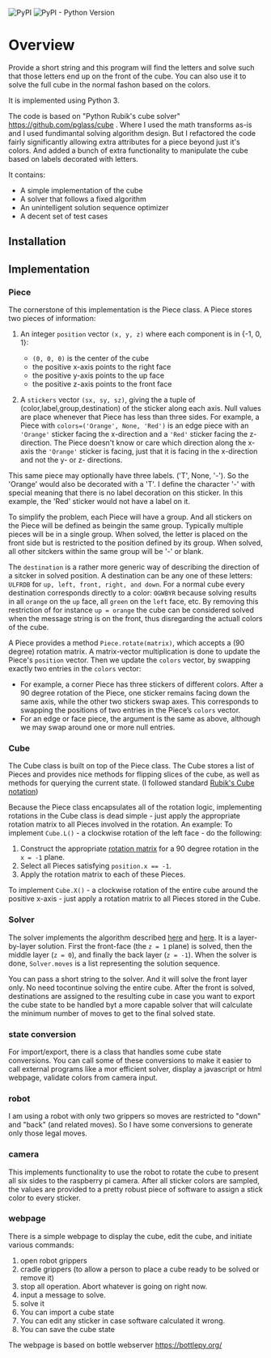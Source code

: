 ![PyPI](https://img.shields.io/pypi/v/rubik-cube)
![PyPI - Python Version](https://img.shields.io/pypi/pyversions/rubik-cube)

# Overview

Provide a short string and this program will find the letters and solve such that those letters end up on the front of the cube.
You can also use it to solve the full cube in the normal fashon based on the colors.

It is implemented using Python 3.

The code is based on "Python Rubik's cube solver" https://github.com/pglass/cube .  Where I used the math transforms as-is
and I used fundimantal solving algorithm design.  But I refactored the code fairly significantly allowing extra attributes
for a piece beyond just it's colors.  And added a bunch of extra functionality to manipulate the cube based on labels decorated
with letters.

It contains:

- A simple implementation of the cube
- A solver that follows a fixed algorithm
- An unintelligent solution sequence optimizer
- A decent set of test cases

## Installation


## Implementation

### Piece

The cornerstone of this implementation is the Piece class. A Piece stores two
pieces of information:

1. An integer `position` vector `(x, y, z)` where each component is in {-1, 0,
1}:
    - `(0, 0, 0)` is the center of the cube
    - the positive x-axis points to the right face
    - the positive y-axis points to the up face
    - the positive z-axis points to the front face

2. A `stickers` vector `(sx, sy, sz)`, giving the a tuple of (color,label,group,destination) of the sticker along each
axis. Null values are place whenever that Piece has less than three sides. For
example, a Piece with `colors=('Orange', None, 'Red')` is an edge piece with an
`'Orange'` sticker facing the x-direction and a `'Red'` sticker facing the
z-direction. The Piece doesn't know or care which direction along the x-axis
the `'Orange'` sticker is facing, just that it is facing in the x-direction and
not the y- or z- directions.

This same piece may optionally have three labels. ('T', None, '-').  So the 'Orange'
would also be decorated with a 'T'.  I define the character '-' with special meaning
that there is no label decoration on this sticker.  In this example, the 'Red' sticker
would not have a label on it.

To simplify the problem, each Piece will have a group.  And all stickers on the Piece
will be defined as beingin the same group.  Typically multiple pieces will be in a single group.
When solved, the letter is placed on the front side but is restricted to the position defined by its
group.  When solved, all other sitckers within the same group will be '-' or blank.

The `destination` is a rather more generic way of describing the direction of
a sitcker in solved position.  A destination can be any one of these letters: `ULFRDB` for
`up, left, front, right, and down`.  For a normal cube every destination corresponds directly to a color:
`OGWBYR` because solving results in all `orange` on the `up` face, all `green` on the `left` face, etc.
By removing this restriction of for instance `up = orange` the cube can be considered solved when the
message string is on the front, thus disregarding the actuall colors of the cube.


A Piece provides a method `Piece.rotate(matrix)`, which accepts a (90 degree)
rotation matrix. A matrix-vector multiplication is done to update the Piece's
`position` vector. Then we update the `colors` vector, by swapping exactly two
entries in the `colors` vector:

- For example, a corner Piece has three stickers of different colors. After a
  90 degree rotation of the Piece, one sticker remains facing down the same
  axis, while the other two stickers swap axes. This corresponds to swapping the
  positions of two entries in the Piece’s `colors` vector.
- For an edge or face piece, the argument is the same as above, although we may
  swap around one or more null entries.

### Cube

The Cube class is built on top of the Piece class. The Cube stores a list of
Pieces and provides nice methods for flipping slices of the cube, as well as
methods for querying the current state. (I followed standard [Rubik's Cube
notation](http://ruwix.com/the-rubiks-cube/notation/))

Because the Piece class encapsulates all of the rotation logic, implementing
rotations in the Cube class is dead simple - just apply the appropriate
rotation matrix to all Pieces involved in the rotation. An example: To
implement `Cube.L()` - a clockwise rotation of the left face - do the
following:

1. Construct the appropriate [rotation matrix](
http://en.wikipedia.org/wiki/Rotation_matrix) for a 90 degree rotation in the
`x = -1` plane.
2. Select all Pieces satisfying `position.x == -1`.
3. Apply the rotation matrix to each of these Pieces.

To implement `Cube.X()` - a clockwise rotation of the entire cube around the
positive x-axis - just apply a rotation matrix to all Pieces stored in the
Cube.

### Solver

The solver implements the algorithm described
[here](http://peter.stillhq.com/jasmine/rubikscubesolution.html) and
[here](http://www.chessandpoker.com/rubiks-cube-solution.html). It is a
layer-by-layer solution. First the front-face (the `z = 1` plane) is solved,
then the middle layer (`z = 0`), and finally the back layer (`z = -1`). When
the solver is done, `Solver.moves` is a list representing the solution
sequence.

You can pass a short string to the solver.  And it will solve the front layer only.
No need tocontinue solving the entire cube.  After the front is solved, destinations are
assigned to the resulting cube in case you want to export the cube state to be handled
byt a more capable solver that will calculate the minimum number of moves to get to
the final solved state.

### state conversion
For import/export, there is a class that handles some cube state conversions.  You can call some of these
conversions to make it easier to call external programs like a mor efficient solver, display a javascript
or html webpage, validate colors from camera input.

### robot
I am using a robot with only two grippers so moves are restricted to "down" and "back" (and related moves).
So I have some conversions to generate only those legal moves.

### camera
This implements functionality to use the robot to rotate the cube to present all six sides to the raspberry pi
camera.  After all sticker colors are sampled, the values are provided to a pretty robust piece of software to assign
a stick color to every sticker.


### webpage

There is a simple webpage to display the cube, edit the cube, and initiate various commands:
1. open robot grippers
2. cradle grippers (to allow a person to place a cube ready to be solved or remove it)
3. stop all operation.  Abort whatever is going on right now.
4. input a message to solve.
5. solve it
6. You can import a cube state
7. You can edit any sticker in case software calculated it wrong.
8. You can save the cube state

The webpage is based on bottle webserver https://bottlepy.org/

